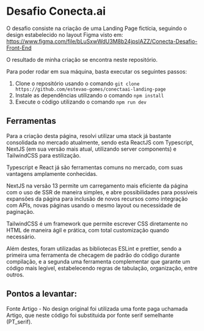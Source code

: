 <h1>Desafio Conecta.ai</h1>

O desafio consiste na criação de uma Landing Page fictícia, seguindo o design estabelecido no layout Figma visto em:
<a href="https://www.figma.com/file/bLuSxwWdU3M8b24jpsIAZZ/Conecta-Desafio-Front-End">https://www.figma.com/file/bLuSxwWdU3M8b24jpsIAZZ/Conecta-Desafio-Front-End</a>

O resultado de minha criação se encontra neste repositório.

Para poder rodar em sua máquina, basta executar os seguintes passos:
<ol>
    <li>Clone o repositório usando o comando <code>git clone https://github.com/estevao-gomes/conectaai-landing-page</code></li>
    <li>Instale as dependências utilizando o comando <code>npm install</code></li>
    <li>Execute o código utilizando o comando <code>npm run dev</code></li>
</ol>

<h2>Ferramentas</h2>
Para a criação desta página, resolvi utilizar uma stack já bastante consolidada no mercado atualmente, sendo esta ReactJS com Typescript, NextJS (em sua versão mais atual, utilizando server components) e TailwindCSS para estilização.

Typescript e React já são ferramentas comuns no mercado, com suas vantagens amplamente conhecidas.

NextJS na versão 13 permite um carregamento mais eficiente da página com o uso de SSR de maneira simples, e abre possibilidades para possíveis expansões da página para inclusão de novos recursos como integração com APIs, novas páginas usando o mesmo layout ou necessidade de paginação.

TailwindCSS é um framework que permite escrever CSS diretamente no HTML de maneira ágil e prática, com total customização quando necessário.

Além destes, foram utilizadas as bibliotecas ESLint e prettier, sendo a primeira uma ferramenta de checagem de padrão do código durante compilação, e a segunda uma ferramenta complementar que garante um código mais legível, estabelecendo regras de tabulação, organização, entre outros.


<h2>Pontos a levantar:</h2>

Fonte Artigo - No design original foi utilizada uma fonte paga uchamada Artigo, que neste código foi substituida por fonte serif semelhante (PT_serif).
